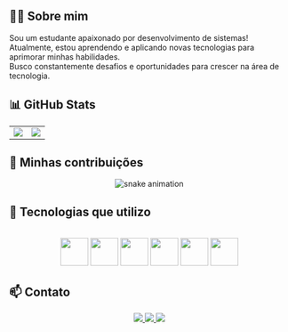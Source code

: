 ## 🧑‍💻 Sobre mim

Sou um estudante apaixonado por desenvolvimento de sistemas!  
Atualmente, estou aprendendo e aplicando novas tecnologias para aprimorar minhas habilidades.  
Busco constantemente desafios e oportunidades para crescer na área de tecnologia.

## 📊 GitHub Stats

<div align="center">
  <table>
    <tr>
      <td>
        <img src="https://github-readme-stats.vercel.app/api?username=Bernardo1401&show_icons=true&theme=dark" />
      </td>
      <td>
        <img src="https://github-readme-stats.vercel.app/api/top-langs/?username=Bernardo1401&layout=compact&theme=dark" />
      </td>
    </tr>
  </table>
</div>

## 🐍 Minhas contribuições
<div align="center">
  <img src="https://raw.githubusercontent.com/Bernardo1401/Bernardo1401/main/github-contribution-grid-snake-dark.svg?palette=github-dark" alt="snake animation">
</div>

## 🚀 Tecnologias que utilizo

<div align="center">
  <br>
  <img src="https://cdn.jsdelivr.net/gh/devicons/devicon/icons/javascript/javascript-original.svg" width="50px"/>
  <img src="https://cdn.jsdelivr.net/gh/devicons/devicon/icons/typescript/typescript-original.svg" width="50px"/>
  <img src="https://cdn.jsdelivr.net/gh/devicons/devicon/icons/react/react-original.svg" width="50px"/>
  <img src="https://cdn.jsdelivr.net/gh/devicons/devicon/icons/postgresql/postgresql-original.svg" width="50px"/>
  <img src="https://cdn.jsdelivr.net/gh/devicons/devicon/icons/html5/html5-original.svg" width="50px"/>
  <img src="https://cdn.jsdelivr.net/gh/devicons/devicon/icons/css3/css3-original.svg" width="50px"/>
</div>

## 📫 Contato

<div align="center">
  <a href="https://www.instagram.com/beh_moraees/" target="_blank">
    <img src="https://img.shields.io/badge/Instagram-E4405F?style=for-the-badge&logo=instagram&logoColor=white"/>
  </a>
  <a href="https://www.linkedin.com/in/enzo-alves-turcovic-10b7ab201/" target="_blank">
    <img src="https://img.shields.io/badge/LinkedIn-0A66C2?style=for-the-badge&logo=linkedin&logoColor=white"/>
  </a>
  <a href="mailto:sardinhaber@gmail.com" target="_blank">
    <img src="https://img.shields.io/badge/Gmail-D14836?style=for-the-badge&logo=gmail&logoColor=white"/>
  </a>
</div>
</div><br/>
